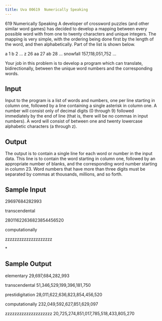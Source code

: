 ```yaml
---
title: Uva 00619  Numerically Speaking
---
```


619 Numerically Speaking
A developer of crossword puzzles (and other similar word games) has decided to develop a mapping
between every possible word with from one to twenty characters and unique integers. The mapping is
very simple, with the ordering being done first by the length of the word, and then alphabetically. Part
of the list is shown below.

a 1
b 2
...
z 26
aa 27
ab 28
...
snowfall 157,118,051,752
...

Your job in this problem is to develop a program which can translate, bidirectionally, between the
unique word numbers and the corresponding words.

## Input
Input to the program is a list of words and numbers, one per line starting in column one, followed by a
line containing a single asterisk in column one. A number will consist only of decimal digits (0 through
9) followed immediately by the end of line (that is, there will be no commas in input numbers). A word
will consist of between one and twenty lowercase alphabetic characters (a through z).

## Output
The output is to contain a single line for each word or number in the input data. This line is to contain
the word starting in column one, followed by an appropriate number of blanks, and the corresponding
word number starting in column 23. Word numbers that have more than three digits must be separated
by commas at thousands, millions, and so forth.

## Sample Input
<p>29697684282993</p><p>transcendental</p><p>28011622636823854456520</p><p>computationally</p><p>zzzzzzzzzzzzzzzzzzzz</p><p>*</p><p></p>

## Sample Output
<p>elementary 29,697,684,282,993</p><p>transcendental 51,346,529,199,396,181,750</p><p>prestidigitation 28,011,622,636,823,854,456,520</p><p>computationally 232,049,592,627,851,629,097</p><p>zzzzzzzzzzzzzzzzzzzz 20,725,274,851,017,785,518,433,805,270</p>